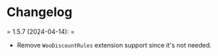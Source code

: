 Changelog
=========
= 1.5.7 (2024-04-14): =
- Remove `WooDiscountRules` extension support since it's not needed. 